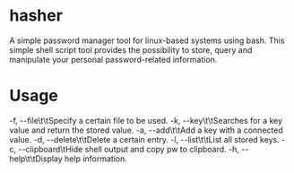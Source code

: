 # hasher
A simple password manager tool for linux-based systems using bash.
This simple shell script tool provides the possibility to store, query and manipulate your personal password-related information.


# Usage
-f, --file\t\tSpecify a certain file to be used.
-k, --key\t\tSearches for a key value and return the stored value.
-a, --add\t\tAdd a key with a connected value.
-d, --delete\t\tDelete a certain entry.
-l, --list\t\tList all stored keys.
-c, --clipboard\tHide shell output and copy pw to clipboard.
-h, --help\t\tDisplay help information.
